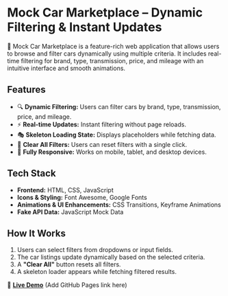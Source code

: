 # Mock Car Marketplace – Dynamic Filtering & Instant Updates

🚀 Mock Car Marketplace is a feature-rich web application that allows 
users to browse and filter cars dynamically using multiple criteria. It 
includes real-time filtering for brand, type, transmission, price, and 
mileage with an intuitive interface and smooth animations.

## Features
- 🔍 **Dynamic Filtering:** Users can filter cars by brand, type, 
transmission, price, and mileage.
- ⚡ **Real-time Updates:** Instant filtering without page reloads.
- 🎭 **Skeleton Loading State:** Displays placeholders while fetching 
data.
- 🧹 **Clear All Filters:** Users can reset filters with a single click.
- 📱 **Fully Responsive:** Works on mobile, tablet, and desktop devices.

## Tech Stack
- **Frontend:** HTML, CSS, JavaScript
- **Icons & Styling:** Font Awesome, Google Fonts
- **Animations & UI Enhancements:** CSS Transitions, Keyframe Animations
- **Fake API Data:** JavaScript Mock Data

## How It Works
1. Users can select filters from dropdowns or input fields.
2. The car listings update dynamically based on the selected criteria.
3. A **"Clear All"** button resets all filters.
4. A skeleton loader appears while fetching filtered results.

🔗 **[Live Demo]()** (Add GitHub Pages link here)

